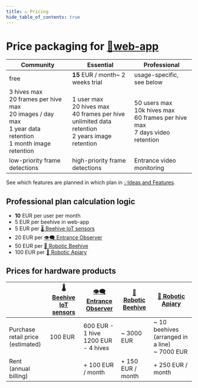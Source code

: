 ```yaml
---
title: ⚖️ Pricing
hide_table_of_contents: true
---
```

# Price packaging for [📱web-app](web-app/index.md)

| **Community**                                                                                                                  | **Essential**                                                                                                           | **Professional**                                                                              |
| ------------------------------------------------------------------------------------------------------------------------------ | ----------------------------------------------------------------------------------------------------------------------- | --------------------------------------------------------------------------------------------- |
| free                                                                                                                           | **15** EUR / month~ 2 weeks trial                                                                                       | usage-specific, see below                                                                     |
| 3 hives max<br />20 frames per hive max  <br />20 images / day max  <br />1 year data retention  <br />1 month image retention | 1 user max  <br />20 hives max  <br />40 frames per hive  <br />unlimited data retention  <br />2 years image retention | 50 users max  <br />10k hives max  <br />60 frames per hive max  <br />7 days video retention |
| low-priority frame detections                                                                                                  | high-priority frame detections                                                                                          | Entrance video monitoring                                                                     |


See which features are planned in which plan in [💡Ideas and Features](https://gratheon.com/Products%2058e0ca42932f483aa6654f96baccb97a/Ideas%20and%20Features%20ca76f493a1454e14b7dfbae7bd292a2e.html).  

## Professional plan calculation logic
- **10** EUR per user per month
- 5 EUR per beehive in web-app
- 5 EUR per [🌡️ Beehive IoT sensors](🌡️%20Beehive%20IoT%20sensors.md)
- 20 EUR per  [👁️‍🗨️ Entrance Observer](👁️‍🗨️%20Entrance%20Observer.md)
- 50 EUR per  [🧿 Robotic Beehive](🧿%20Robotic%20Beehive/🧿%20Robotic%20Beehive.md)
- 100 EUR per [🪬 Robotic Apiary](🪬%20Robotic%20Apiary.md)
  
## Prices for hardware products

|                                          | [🌡️ Beehive IoT sensors](🌡️%20Beehive%20IoT%20sensors.md) | [👁️‍🗨️ Entrance Observer](👁️‍🗨️%20Entrance%20Observer.md) | [🧿 Robotic Beehive](🧿%20Robotic%20Beehive/🧿%20Robotic%20Beehive.md) | [🪬 Robotic Apiary](🪬%20Robotic%20Apiary.md)        |
| ---------------------------------------- | ----------------------------------------------------------- | ------------------------------------------------------------- | ---------------------------------------------------------------------- | ---------------------------------------------------- |
| Purchase retail price  <br />(estimated) | 100 EUR                                                     | 600 EUR - 1 hive  <br />1200 EUR - 4 hives                    | ~ 3000 EUR                                                             | ~ 10 beehives (arranged in a line)  <br />~ 7000 EUR |
| Rent  <br />(annual billing)             |                                                             | + 100 EUR / month                                             | + 150 EUR / month                                                      | + 250 EUR / month                                    |

